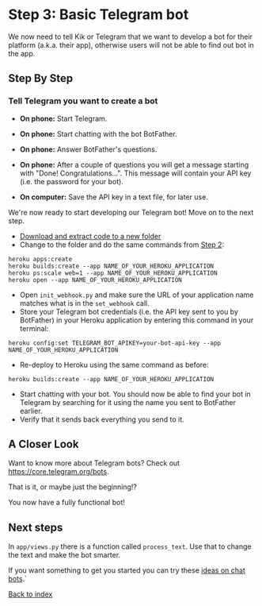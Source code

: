# Step 3: Basic Telegram bot

We now need to tell Kik or Telegram that we want to develop a bot for their platform (a.k.a. their app), otherwise users will not be able to find out bot in the app.

## Step By Step

### Tell Telegram you want to create a bot

- **On phone:** Start Telegram.
- **On phone:** Start chatting with the bot BotFather.
- **On phone:** Answer BotFather's questions.
- **On phone:** After a couple of questions you will get a message starting with "Done! Congratulations...". This message will contain your API key (i.e. the password for your bot).

- **On computer:** Save the API key in a text file, for later use.

We're now ready to start developing our Telegram bot! Move on to the next step.


- [Download and extract code to a new folder](https://github.com/nicevo/helloworld-klarna/archive/step-telegram.zip)
- Change to the folder and do the same commands from [Step 2](./step-heroku.md):
```
heroku apps:create
heroku builds:create --app NAME_OF_YOUR_HEROKU_APPLICATION
heroku ps:scale web=1 --app NAME_OF_YOUR_HEROKU_APPLICATION
heroku open --app NAME_OF_YOUR_HEROKU_APPLICATION
```
- Open `init_webhook.py` and make sure the URL of your application name matches what is in the `set_webhook` call.
- Store your Telegram bot credentials (i.e. the API key sent to you by BotFather) in your Heroku application by entering this command in your terminal:
```
heroku config:set TELEGRAM_BOT_APIKEY=your-bot-api-key --app NAME_OF_YOUR_HEROKU_APPLICATION
```
- Re-deploy to Heroku using the same command as before:
```
heroku builds:create --app NAME_OF_YOUR_HEROKU_APPLICATION
```
- Start chatting with your bot. You should now be able to find your bot in Telegram by searching for it using the name you sent to BotFather earlier. 
- Verify that it sends back everything you send to it.

## A Closer Look

Want to know more about Telegram bots? Check out <https://core.telegram.org/bots>.

That is it, or maybe just the beginning!?

You now have a fully functional bot!

## Next steps

In `app/views.py` there is a function called `process_text`. Use that to change the text and make the bot smarter.

If you want something to get you started you can try these [ideas on chat bots](./bots-ideas.md).`

[Back to index](./index.md)
